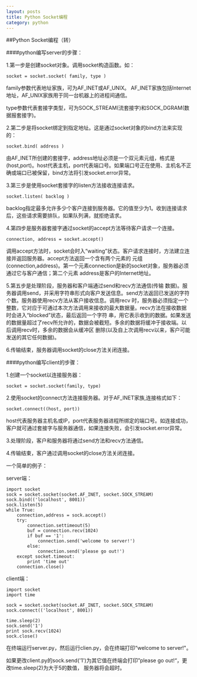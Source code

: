```yaml
---
layout: posts
title: Python Socket编程
category: python
---
```


##Python Socket编程（转）

####python编写server的步骤：

1.第一步是创建socket对象。调用socket构造函数。如：

	socket = socket.socket( family, type )

family参数代表地址家族，可为AF_INET或AF_UNIX。 AF_INET家族包括Internet地址，AF_UNIX家族用于同一台机器上的进程间通信。

type参数代表套接字类型，可为SOCK_STREAM(流套接字)和SOCK_DGRAM(数据报套接字)。

2.第二步是将socket绑定到指定地址。这是通过socket对象的bind方法来实现的：

	socket.bind( address )

由AF_INET所创建的套接字，address地址必须是一个双元素元组，格式是(host,port)。host代表主机，port代表端口号。如果端口号正在使用、主机名不正确或端口已被保留，bind方法将引发socket.error异常。

3.第三步是使用socket套接字的listen方法接收连接请求。

	socket.listen( backlog )

backlog指定最多允许多少个客户连接到服务器。它的值至少为1。收到连接请求后，这些请求需要排队，如果队列满，就拒绝请求。

4.第四步是服务器套接字通过socket的accept方法等待客户请求一个连接。

	connection, address = socket.accept()

调用accept方法时，socket会时入“waiting”状态。客户请求连接时，方法建立连接并返回服务器。accept方法返回一个含有两个元素的 元组(connection,address)。第一个元素connection是新的socket对象，服务器必须通过它与客户通信；第二个元素 address是客户的Internet地址。

5.第五步是处理阶段，服务器和客户端通过send和recv方法通信(传输 数据)。服务器调用send，并采用字符串形式向客户发送信息。send方法返回已发送的字符个数。服务器使用recv方法从客户接收信息。调用recv 时，服务器必须指定一个整数，它对应于可通过本次方法调用来接收的最大数据量。recv方法在接收数据时会进入“blocked”状态，最后返回一个字符 串，用它表示收到的数据。如果发送的数据量超过了recv所允许的，数据会被截短。多余的数据将缓冲于接收端。以后调用recv时，多余的数据会从缓冲区 删除(以及自上次调用recv以来，客户可能发送的其它任何数据)。

6.传输结束，服务器调用socket的close方法关闭连接。

####python编写client的步骤：

1.创建一个socket以连接服务器：

	socket = socket.socket(family, type)

2.使用socket的connect方法连接服务器。对于AF_INET家族,连接格式如下：

	socket.connect((host, port))

host代表服务器主机名或IP，port代表服务器进程所绑定的端口号。如连接成功，客户就可通过套接字与服务器通信，如果连接失败，会引发socket.error异常。

3.处理阶段，客户和服务器将通过send方法和recv方法通信。

4.传输结束，客户通过调用socket的close方法关闭连接。

一个简单的例子：

server端：

	import socket  
	sock = socket.socket(socket.AF_INET, socket.SOCK_STREAM)
	sock.bind(('localhost', 8001))
	sock.listen(5)
	while True:
		connection,address = sock.accept()
		try:
			connection.settimeout(5)
			buf = connection.recv(1024)
			if buf == '1':
				connection.send('welcome to server!')
			else:
				connection.send('please go out!')
		except socket.timeout:
			print 'time out'
		connection.close()

client端：

	import socket
	import time
	
	sock = socket.socket(socket.AF_INET, socket.SOCK_STREAM)
	sock.connect(('localhost', 8001))
	
	time.sleep(2)
	sock.send('1')
	print sock.recv(1024)
	sock.close()


在终端运行server.py，然后运行clien.py，会在终端打印“welcome to server!"。

如果更改client.py的sock.send('1')为其它值在终端会打印”please go out!“，更改time.sleep(2)为大于5的数值， 服务器将会超时。